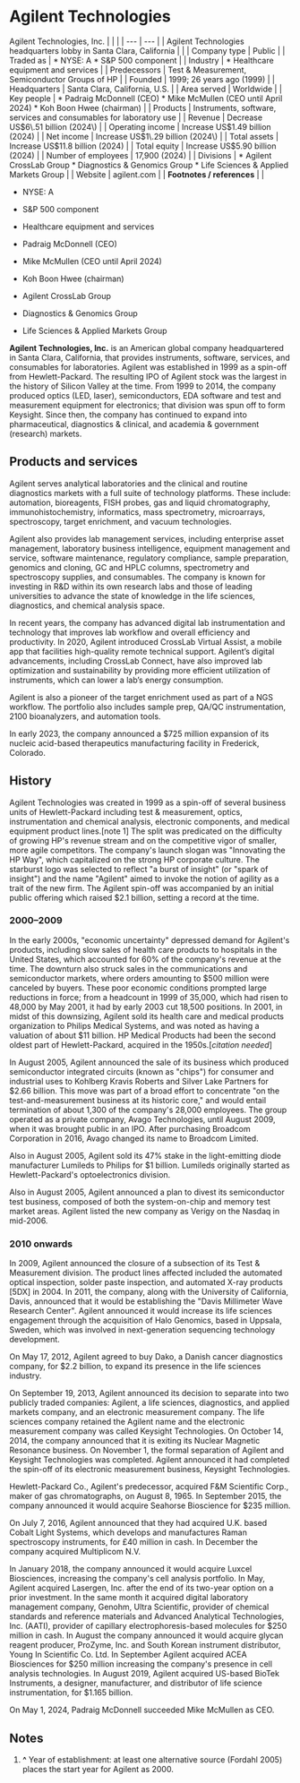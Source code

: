 # Agilent Technologies

Agilent Technologies, Inc.
|  | |
| --- | --- |
| Agilent Technologies headquarters lobby in Santa Clara, California | |
| Company type | Public |
| Traded as | * NYSE: A * S\&P 500 component |
| Industry | * Healthcare equipment and services |
| Predecessors | Test \& Measurement, Semiconductor Groups of HP |
| Founded | 1999; 26 years ago (1999) |
| Headquarters | Santa Clara, California, U.S. |
| Area served | Worldwide |
| Key people | * Padraig McDonnell (CEO) * Mike McMullen (CEO until April 2024\) * Koh Boon Hwee (chairman) |
| Products | Instruments, software, services and consumables for laboratory use |
| Revenue | Decrease US$6\.51 billion (2024\) |
| Operating income | Increase US$1\.49 billion (2024\) |
| Net income | Increase US$1\.29 billion (2024\) |
| Total assets | Increase US$11\.8 billion (2024\) |
| Total equity | Increase US$5\.90 billion (2024\) |
| Number of employees | 17,900 (2024\) |
| Divisions | * Agilent CrossLab Group * Diagnostics \& Genomics Group * Life Sciences \& Applied Markets Group |
| Website | agilent.com |
| **Footnotes / references** | |

* NYSE: A
* S\&P 500 component

* Healthcare equipment and services

* Padraig McDonnell (CEO)
* Mike McMullen (CEO until April 2024\)
* Koh Boon Hwee (chairman)

* Agilent CrossLab Group
* Diagnostics \& Genomics Group
* Life Sciences \& Applied Markets Group

**Agilent Technologies, Inc.** is an American global company headquartered in Santa Clara, California, that provides instruments, software, services, and consumables for laboratories. Agilent was established in 1999 as a spin-off from Hewlett-Packard. The resulting IPO of Agilent stock was the largest in the history of Silicon Valley at the time. From 1999 to 2014, the company produced optics (LED, laser), semiconductors, EDA software and test and measurement equipment for electronics; that division was spun off to form Keysight. Since then, the company has continued to expand into pharmaceutical, diagnostics \& clinical, and academia \& government (research) markets.

Products and services
---------------------

Agilent serves analytical laboratories and the clinical and routine diagnostics markets with a full suite of technology platforms. These include: automation, bioreagents, FISH probes, gas and liquid chromatography, immunohistochemistry, informatics, mass spectrometry, microarrays, spectroscopy, target enrichment, and vacuum technologies.

Agilent also provides lab management services, including enterprise asset management, laboratory business intelligence, equipment management and service, software maintenance, regulatory compliance, sample preparation, genomics and cloning, GC and HPLC columns, spectrometry and spectroscopy supplies, and consumables. The company is known for investing in R\&D within its own research labs and those of leading universities to advance the state of knowledge in the life sciences, diagnostics, and chemical analysis space.

In recent years, the company has advanced digital lab instrumentation and technology that improves lab workflow and overall efficiency and productivity. In 2020, Agilent introduced CrossLab Virtual Assist, a mobile app that facilities high-quality remote technical support. Agilent’s digital advancements, including CrossLab Connect, have also improved lab optimization and sustainability by providing more efficient utilization of instruments, which can lower a lab’s energy consumption.

Agilent is also a pioneer of the target enrichment used as part of a NGS workflow. The portfolio also includes sample prep, QA/QC instrumentation, 2100 bioanalyzers, and automation tools. 

In early 2023, the company announced a $725 million expansion of its nucleic acid-based therapeutics manufacturing facility in Frederick, Colorado.

History
-------

Agilent Technologies was created in 1999 as a spin-off of several business units of Hewlett-Packard including test \& measurement, optics, instrumentation and chemical analysis, electronic components, and medical equipment product lines.\[note 1] The split was predicated on the difficulty of growing HP's revenue stream and on the competitive vigor of smaller, more agile competitors. The company's launch slogan was "Innovating the HP Way", which capitalized on the strong HP corporate culture. The starburst logo was selected to reflect "a burst of insight" (or "spark of insight") and the name "Agilent" aimed to invoke the notion of agility as a trait of the new firm. The Agilent spin-off was accompanied by an initial public offering which raised $2\.1 billion, setting a record at the time.

### 2000–2009

In the early 2000s, "economic uncertainty" depressed demand for Agilent's products, including slow sales of health care products to hospitals in the United States, which accounted for 60% of the company's revenue at the time. The downturn also struck sales in the communications and semiconductor markets, where orders amounting to $500 million were canceled by buyers. These poor economic conditions prompted large reductions in force; from a headcount in 1999 of 35,000, which had risen to 48,000 by May 2001, it had by early 2003 cut 18,500 positions. In 2001, in midst of this downsizing, Agilent sold its health care and medical products organization to Philips Medical Systems, and was noted as having a valuation of about $11 billion. HP Medical Products had been the second oldest part of Hewlett-Packard, acquired in the 1950s.\[*citation needed*]

In August 2005, Agilent announced the sale of its business which produced semiconductor integrated circuits (known as "chips") for consumer and industrial uses to Kohlberg Kravis Roberts and Silver Lake Partners for $2\.66 billion. This move was part of a broad effort to concentrate "on the test-and-measurement business at its historic core," and would entail termination of about 1,300 of the company's 28,000 employees. The group operated as a private company, Avago Technologies, until August 2009, when it was brought public in an IPO. After purchasing Broadcom Corporation in 2016, Avago changed its name to Broadcom Limited.

Also in August 2005, Agilent sold its 47% stake in the light-emitting diode manufacturer Lumileds to Philips for $1 billion. Lumileds originally started as Hewlett-Packard's optoelectronics division.

Also in August 2005, Agilent announced a plan to divest its semiconductor test business, composed of both the system-on-chip and memory test market areas. Agilent listed the new company as Verigy on the Nasdaq in mid-2006\.

### 2010 onwards

In 2009, Agilent announced the closure of a subsection of its Test \& Measurement division. The product lines affected included the automated optical inspection, solder paste inspection, and automated X-ray products \[5DX] in 2004\. In 2011, the company, along with the University of California, Davis, announced that it would be establishing the "Davis Millimeter Wave Research Center". Agilent announced it would increase its life sciences engagement through the acquisition of Halo Genomics, based in Uppsala, Sweden, which was involved in next-generation sequencing technology development.

On May 17, 2012, Agilent agreed to buy Dako, a Danish cancer diagnostics company, for $2\.2 billion, to expand its presence in the life sciences industry.

On September 19, 2013, Agilent announced its decision to separate into two publicly traded companies: Agilent, a life sciences, diagnostics, and applied markets company, and an electronic measurement company. The life sciences company retained the Agilent name and the electronic measurement company was called Keysight Technologies. On October 14, 2014, the company announced that it is exiting its Nuclear Magnetic Resonance business. On November 1, the formal separation of Agilent and Keysight Technologies was completed. Agilent announced it had completed the spin-off of its electronic measurement business, Keysight Technologies. 

Hewlett-Packard Co., Agilent's predecessor, acquired F\&M Scientific Corp., maker of gas chromatographs, on August 8, 1965\. In September 2015, the company announced it would acquire Seahorse Bioscience for $235 million.

On July 7, 2016, Agilent announced that they had acquired U.K. based Cobalt Light Systems, which develops and manufactures Raman spectroscopy instruments, for £40 million in cash. In December the company acquired Multiplicom N.V.

In January 2018, the company announced it would acquire Luxcel Biosciences, increasing the company's cell analysis portfolio. In May, Agilent acquired Lasergen, Inc. after the end of its two-year option on a prior investment. In the same month it acquired digital laboratory management company, Genohm, Ultra Scientific, provider of chemical standards and reference materials and Advanced Analytical Technologies, Inc. (AATI), provider of capillary electrophoresis-based molecules for $250 million in cash. In August the company announced it would acquire glycan reagent producer, ProZyme, Inc. and South Korean instrument distributor, Young In Scientific Co. Ltd. In September Agilent acquired ACEA Biosciences for $250 million increasing the company's presence in cell analysis technologies. In August 2019, Agilent acquired US-based BioTek Instruments, a designer, manufacturer, and distributor of life science instrumentation, for $1\.165 billion.

On May 1, 2024, Padraig McDonnell succeeded Mike McMullen as CEO.

Notes
-----

1. **^** Year of establishment: at least one alternative source (Fordahl 2005\) places the start year for Agilent as 2000\.